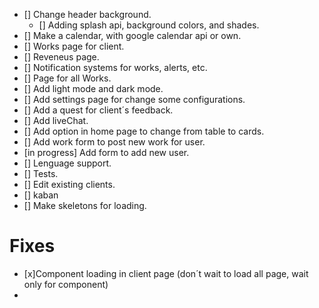 - [] Change header background.
  - [] Adding splash api, background colors, and shades.
- [] Make a calendar, with google calendar api or own.
- [] Works page for client.
- [] Reveneus page.
- [] Notification systems for works, alerts, etc.
- [] Page for all Works.
- [] Add light mode and dark mode.
- [] Add settings page for change some configurations.
- [] Add a quest for client´s feedback.
- [] Add liveChat.
- [] Add option in home page to change from table to cards.
- [] Add work form to post new work for user.
- [in progress] Add form to add new user.
- [] Lenguage support.
- [] Tests.
- [] Edit existing clients.
- [] kaban 
- [] Make skeletons for loading.
# Fixes

- [x]Component loading in client page (don´t wait to load all page, wait only for component)
-
